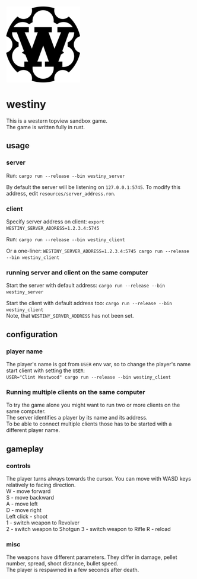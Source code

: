 ![Westiny logo](media/westiny_logo.png)
# westiny
This is a western topview sandbox game.  
The game is written fully in rust.

## usage

### server
Run:
`cargo run --release --bin westiny_server`

By default the server will be listening on `127.0.0.1:5745`.
To modify this address, edit `resources/server_address.ron`.

### client
Specify server address on client:
`export WESTINY_SERVER_ADDRESS=1.2.3.4:5745`

Run:
`cargo run --release --bin westiny_client`

Or a one-liner:
`WESTINY_SERVER_ADDRESS=1.2.3.4:5745 cargo run --release --bin westiny_client`

### running server and client on the same computer
Start the server with default address:
`cargo run --release --bin westiny_server`

Start the client with default address too:
`cargo run --release --bin westiny_client`  
Note, that `WESTINY_SERVER_ADDRESS` has not been set.

## configuration
### player name
The player's name is got from `USER` env var,
so to change the player's name start client with setting the `USER`:  
`USER="Clint Westwood" cargo run --release --bin westiny_client`

### Running multiple clients on the same computer
To try the game alone you might want to run two or more clients on the same computer.  
The server identifies a player by its name and its address.  
To be able to connect multiple clients those has to be started
with a different player name.

## gameplay
### controls
The player turns always towards the cursor. You can move with WASD keys relatively to facing direction.  
W - move forward  
S - move backward  
A - move left  
D - move right  
Left click - shoot  
1 - switch weapon to Revolver  
2 - switch weapon to Shotgun
3 - switch weapon to Rifle
R - reload

### misc
The weapons have different parameters. They differ in damage, pellet number, spread, shoot distance, bullet speed.  
The player is respawned in a few seconds after death.
